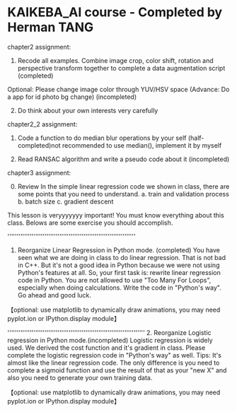# KAIKEBA_AI course - Completed by Herman TANG

chapter2 assignment:

1. Recode all examples.
Combine image crop, color shift, rotation and perspective transform together to complete a data augmentation script
(completed)

Optional: Please change image color through YUV/HSV space (Advance: Do a app for id photo bg change)
(incompleted)

2. Do think about your own interests very carefully

chapter2_2 assignment:

1. Code a function to do median blur operations by your self
(half-completed)not recommended to use median(), implement it by myself

2. Read RANSAC algorithm and write a pseudo code about it
(incompleted)

chapter3 assignment:

0. Review
In the simple linear regression code we shown in class, there are some points that you need to understand.
a. train and validation process
b. batch size
c. gradient descent 

This lesson is veryyyyyyy important! You must know everything about this class. Belows are some exercise you should accomplish.

'''''''''''''''''''''''''''''''''''''''''''''''''''''''''''''''''''''
1. Reorganize Linear Regression in Python mode. (completed)
 You have seen what we are doing in class to do linear regression. That is not bad in C++. But it's not a good
idea in Python because we were not using Python's features at all.
So, your first task is: rewrite linear regression code in Python. You are not allowed to use "Too Many For
Loops", especially when doing calculations.
Write the code in "Python's way". Go ahead and good luck.  

【optional: use matplotlib to dynamically draw animations, you may need pyplot.ion or IPython.display module】

''''''''''''''''''''''''''''''''''''''''''''''''''''''''''''''''''''''''''
2. Reorganize Logistic regression in Python mode.(incompleted)
Logistic regression is widely used. We derived the cost function and it's gradient in class. Please complete
the logistic regression code in "Python's way" as well.
Tips: It's almost like the linear regression code. The only difference is you need to complete a sigmoid
function and use the result of that as your "new X" and also you need to generate your own training data.  

【optional: use matplotlib to dynamically draw animations, you may need pyplot.ion or IPython.display module】

